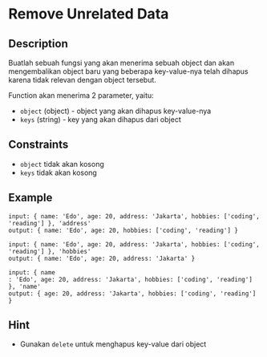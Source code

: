 # Remove Unrelated Data

## Description

Buatlah sebuah fungsi yang akan menerima sebuah object dan akan mengembalikan object baru yang beberapa key-value-nya telah dihapus karena tidak relevan dengan object tersebut.

Function akan menerima 2 parameter, yaitu:

- `object` (object) - object yang akan dihapus key-value-nya
- `keys` (string) - key yang akan dihapus dari object

## Constraints

- `object` tidak akan kosong
- `keys` tidak akan kosong

## Example

```text
input: { name: 'Edo', age: 20, address: 'Jakarta', hobbies: ['coding', 'reading'] }, 'address'
output: { name: 'Edo', age: 20, hobbies: ['coding', 'reading'] }

input: { name: 'Edo', age: 20, address: 'Jakarta', hobbies: ['coding', 'reading'] }, 'hobbies'
output: { name: 'Edo', age: 20, address: 'Jakarta' }

input: { name
: 'Edo', age: 20, address: 'Jakarta', hobbies: ['coding', 'reading'] }, 'name'
output: { age: 20, address: 'Jakarta', hobbies: ['coding', 'reading'] }
```

## Hint

- Gunakan `delete` untuk menghapus key-value dari object
